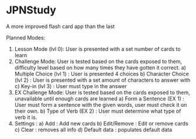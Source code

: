 # JPNStudy
A more improved flash card app than the last

Planned Modes:
1) Lesson Mode (lvl 0): User is presented with a set number of cards to learn
2) Challenge Mode: User is tested based on the cards exposed to them, difficulty level based on how many times they have gotten it correct.
  a) Multiple Choice (lvl 1) : User is presented 4 choices
  b) Character Choice (lvl 2) : User is presented with a set amount of characters to answer with
  c) Key-in (lvl 3) : User must type in the answer
3) EX Challenge Mode: User is tested based on the cards exposed to them, unavailable until enough cards are learned
  a) Form a Sentence (EX 1) : User must form a sentence with the given words, user must check it on their own.
  b) Type of Verb (EX 2) : User must determine what type of verb it is.
4) Settings :
  a) Add : Add new cards
  b) Edit/Remove : Edit or remove cards
  c) Clear : removes all info
  d) Default data : populates default data
